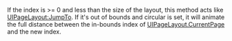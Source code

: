 If the index is >= 0 and less than the size of the layout, this method acts like [UIPageLayout:JumpTo](https://developer.roblox.com/en-us/api-reference/function/UIPageLayout/JumpTo). If it's out of bounds and circular is set, it will animate the full distance between the in-bounds index of [UIPageLayout.CurrentPage](https://developer.roblox.com/en-us/api-reference/property/UIPageLayout/CurrentPage) and the new index.